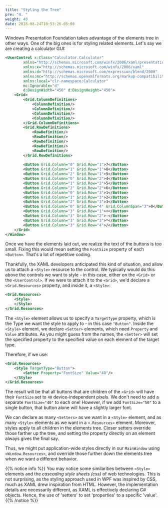 ```yaml
---
title: "Styling the Tree"
pre: "4. "
weight: 40
date: 2018-08-24T10:53:26-05:00
---
```


Windows Presentation Foundation takes advantage of the elements tree in other ways.  One of the big ones is for styling related elements.  Let's say we are creating a calculator GUI:

```xml
<UserControl x:Class="Calculator.Calculator"
        xmlns="http://schemas.microsoft.com/winfx/2006/xaml/presentation"
        xmlns:x="http://schemas.microsoft.com/winfx/2006/xaml"
        xmlns:d="http://schemas.microsoft.com/expression/blend/2008"
        xmlns:mc="http://schemas.openxmlformats.org/markup-compatibility/2006"
        xmlns:local="clr-namespace:Calculator"
        mc:Ignorable="d"
        d:DesignWidth="450" d:DesignHeight="450">
    <Grid>
        <Grid.ColumnDefinitions>
            <ColumnDefinition/>
            <ColumnDefinition/>
            <ColumnDefinition/>
            <ColumnDefinition/>
        </Grid.ColumnDefinitions>
        <Grid.RowDefinitions>
            <RowDefinition/>
            <RowDefinition/>
            <RowDefinition/>
            <RowDefinition/>
            <RowDefinition/>
        </Grid.RowDefinitions>
        
        <Button Grid.Column="0" Grid.Row="1">7</Button>
        <Button Grid.Column="1" Grid.Row="1">8</Button>
        <Button Grid.Column="2" Grid.Row="1">9</Button>
        <Button Grid.Column="0" Grid.Row="2">4</Button>
        <Button Grid.Column="1" Grid.Row="2">5</Button>
        <Button Grid.Column="2" Grid.Row="2">6</Button>
        <Button Grid.Column="0" Grid.Row="3">1</Button>
        <Button Grid.Column="1" Grid.Row="3">2</Button>
        <Button Grid.Column="2" Grid.Row="3">3</Button>
        <Button Grid.Column="0" Grid.Row="4" Grid.ColumnSpan="3">0</Button>
        <Button Grid.Column="3" Grid.Row="1">+</Button>
        <Button Grid.Column="3" Grid.Row="2">-</Button>
        <Button Grid.Column="3" Grid.Row="3">*</Button>
        <Button Grid.Column="3" Grid.Row="4">/</Button>
    </Grid>
</Window>
``` 

Once we have the elements laid out, we realize the text of the buttons is too small.  Fixing this would mean setting the `FontSize` property of each `<Button>`.  That's a lot of repetitive coding. 

Thankfully, the XAML developers anticipated this kind of situation, and allow us to attach a `<Style>` resource to the control. We typically would do this above the controls we want to style - in this case, either on the `<Grid>` or the `<UserControl>`.  If we were to attach it to the `<Grid>`, we'd declare a `<Grid.Resources>` property, and inside it, a `<Style>`:

```xml
<Grid.Resources>
    <Style>
    </Style>
</Grid.Resources>
```

The `<Style>` element allows us to specify a `TargetType` property, which is the Type we want the style to apply to - in this case `"Button"`.  Inside the `<Style>` element, we declare `<Setter>` elements, which need `Property` and `Value` attributes.  As you might guess from the names, the `<Setter>` will set the specified property to the specified value on each element of the target type.  

Therefore, if we use:

```xml
<Grid.Resources>
    <Style TargetType="Button">
        <Setter Property="FontSize" Value="40"/>
    </Style>
</Grid.Resources>
```

The result will be that all buttons that are children of the `<Grid>` will have their `FontSize` set to `40` device-independent pixels.  We don't need to add a separate `FontSize="40"` to each one!  However, if we add `FontSize="50"` to a single button, that button alone will have a slightly larger font. 

We can declare as many `<Setters>` as we want in a `<Style>` element, and as many `<Style>` elements as we want in a `<.Resources>` element.  Moreover, styles apply to all children in the elements tree.  Closer setters override those farther up the tree, and setting the property directly on an element always gives the final say.

Thus, we might put application-wide styles directly in our `MainWindow` using `<Window.Resources>`, and override those further down the elements tree when we want a different behavior.

{{% notice info %}}
You may notice some similarities between `<Style>` elements and the _cascading style sheets (css)_ of web technologies. This is not surprising, as the styling approach used in WPF was inspired by CSS, much as XAML drew inspiration from HTML.  However, the implementation details are necessarily different, as XAML is effectively declaring C# objects.  Hence, the use of 'setters' to set 'properties' to a specific 'value'.
{{% /notice %}}